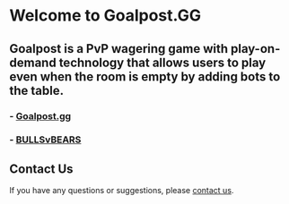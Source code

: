 # Welcome to Goalpost.GG

## Goalpost is a PvP wagering game with play-on-demand technology that allows users to play even when the room is empty by adding bots to the table.

### - [Goalpost.gg](https://goalpost.GG)
### - [BULLSvBEARS](https://bullsvbears.com)

## Contact Us

If you have any questions or suggestions, please [contact us](mailto:neek@aced.capital).
